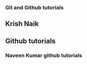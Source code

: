 ### Git and Github tutorials

## Krish Naik

## Github tutorials

### Naveen Kumar github tutorials
